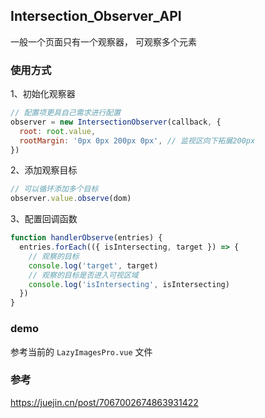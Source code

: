 ## Intersection_Observer_API
一般一个页面只有一个观察器， 可观察多个元素


### 使用方式

1、初始化观察器

```js
// 配置项更具自己需求进行配置
observer = new IntersectionObserver(callback, {
  root: root.value,
  rootMargin: '0px 0px 200px 0px', // 监视区向下拓展200px
})
```

2、添加观察目标

```js
// 可以循环添加多个目标
observer.value.observe(dom)
```

3、配置回调函数

```js
function handlerObserve(entries) {
  entries.forEach(({ isIntersecting, target }) => {
    // 观察的目标
    console.log('target', target)
    // 观察的目标是否进入可视区域
    console.log('isIntersecting', isIntersecting)
  })
}
```

### demo
参考当前的 `LazyImagesPro.vue` 文件


### 参考

https://juejin.cn/post/7067002674863931422